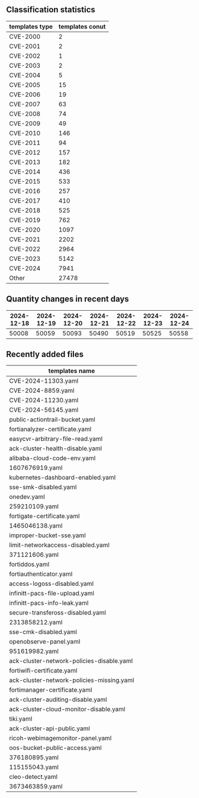 ## Classification statistics
| templates type | templates conut | 
| --- | --- |
| CVE-2000 | 2 |
| CVE-2001 | 2 |
| CVE-2002 | 1 |
| CVE-2003 | 2 |
| CVE-2004 | 5 |
| CVE-2005 | 15 |
| CVE-2006 | 19 |
| CVE-2007 | 63 |
| CVE-2008 | 74 |
| CVE-2009 | 49 |
| CVE-2010 | 146 |
| CVE-2011 | 94 |
| CVE-2012 | 157 |
| CVE-2013 | 182 |
| CVE-2014 | 436 |
| CVE-2015 | 533 |
| CVE-2016 | 257 |
| CVE-2017 | 410 |
| CVE-2018 | 525 |
| CVE-2019 | 762 |
| CVE-2020 | 1097 |
| CVE-2021 | 2202 |
| CVE-2022 | 2964 |
| CVE-2023 | 5142 |
| CVE-2024 | 7941 |
| Other | 27478 |
## Quantity changes in recent days
|2024-12-18 | 2024-12-19 | 2024-12-20 | 2024-12-21 | 2024-12-22 | 2024-12-23 | 2024-12-24|
|--- | ------ | ------ | ------ | ------ | ------ | ---|
|50008 | 50059 | 50093 | 50490 | 50519 | 50525 | 50558|
## Recently added files
| templates name | 
| --- |
| CVE-2024-11303.yaml |
| CVE-2024-8859.yaml |
| CVE-2024-11230.yaml |
| CVE-2024-56145.yaml |
| public-actiontrail-bucket.yaml |
| fortianalyzer-certificate.yaml |
| easycvr-arbitrary-file-read.yaml |
| ack-cluster-health-disable.yaml |
| alibaba-cloud-code-env.yaml |
| 1607676919.yaml |
| kubernetes-dashboard-enabled.yaml |
| sse-smk-disabled.yaml |
| onedev.yaml |
| 259210109.yaml |
| fortigate-certificate.yaml |
| 1465046138.yaml |
| improper-bucket-sse.yaml |
| limit-networkaccess-disabled.yaml |
| 371121606.yaml |
| fortiddos.yaml |
| fortiauthenticator.yaml |
| access-logoss-disabled.yaml |
| infinitt-pacs-file-upload.yaml |
| infinitt-pacs-info-leak.yaml |
| secure-transfeross-disabled.yaml |
| 2313858212.yaml |
| sse-cmk-disabled.yaml |
| openobserve-panel.yaml |
| 951619982.yaml |
| ack-cluster-network-policies-disable.yaml |
| fortiwifi-certificate.yaml |
| ack-cluster-network-policies-missing.yaml |
| fortimanager-certificate.yaml |
| ack-cluster-auditing-disable.yaml |
| ack-cluster-cloud-monitor-disable.yaml |
| tiki.yaml |
| ack-cluster-api-public.yaml |
| ricoh-webimagemonitor-panel.yaml |
| oos-bucket-public-access.yaml |
| 376180895.yaml |
| 115155043.yaml |
| cleo-detect.yaml |
| 3673463859.yaml |
